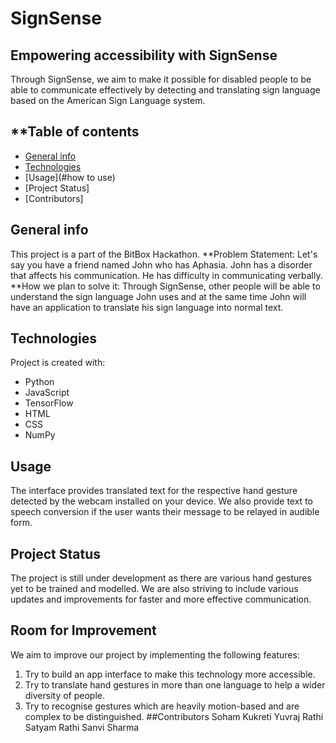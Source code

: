 # SignSense
## Empowering accessibility with SignSense
Through SignSense, we aim to make it possible for disabled people to be able to communicate effectively by detecting and translating sign language based on the American Sign Language system.
## **Table of contents
* [General info](#general-info)
* [Technologies](#technologies)
* [Usage](#how to use)
* [Project Status]
* [Contributors]
## General info
This project is a part of the BitBox Hackathon.
**Problem Statement: 
Let's say you have a friend named John who has Aphasia. John has a disorder that affects his communication. He has difficulty in communicating verbally.
**How we plan to solve it: 
Through SignSense, other people will be able to understand the sign language John uses and at the same time John will have an application to translate his sign language into normal text.
## Technologies
Project is created with:
* Python 
* JavaScript
* TensorFlow
* HTML
* CSS
* NumPy
## Usage
The interface provides translated text for the respective hand gesture detected by the webcam installed on your device.
We also provide text to speech conversion if the user wants their message to be relayed in audible form.
## Project Status
The project is still under development as there are various hand gestures yet to be trained and modelled.
We are also striving to include various updates and improvements for faster and more effective communication.
## Room for Improvement
We aim to improve our project by implementing the following features:
1. Try to build an app interface to make this technology more accessible.
2. Try to translate hand gestures in more than one language to help a wider diversity of people.
3. Try to recognise gestures which are heavily motion-based and are complex to be distinguished.
##Contributors
Soham Kukreti
Yuvraj Rathi
Satyam Rathi
Sanvi Sharma

